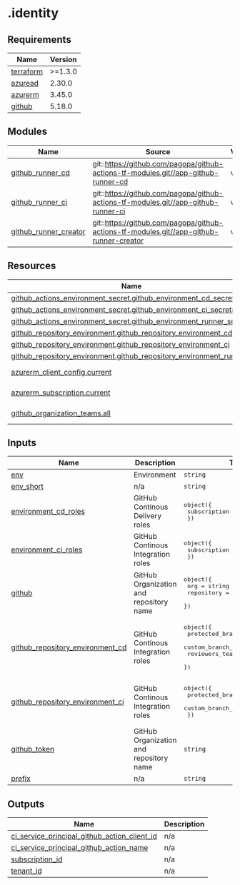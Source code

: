 # .identity

<!-- markdownlint-disable -->
<!-- BEGIN_TF_DOCS -->
## Requirements

| Name | Version |
|------|---------|
| <a name="requirement_terraform"></a> [terraform](#requirement\_terraform) | >=1.3.0 |
| <a name="requirement_azuread"></a> [azuread](#requirement\_azuread) | 2.30.0 |
| <a name="requirement_azurerm"></a> [azurerm](#requirement\_azurerm) | 3.45.0 |
| <a name="requirement_github"></a> [github](#requirement\_github) | 5.18.0 |

## Modules

| Name | Source | Version |
|------|--------|---------|
| <a name="module_github_runner_cd"></a> [github\_runner\_cd](#module\_github\_runner\_cd) | git::https://github.com/pagopa/github-actions-tf-modules.git//app-github-runner-cd | v2.0.0 |
| <a name="module_github_runner_ci"></a> [github\_runner\_ci](#module\_github\_runner\_ci) | git::https://github.com/pagopa/github-actions-tf-modules.git//app-github-runner-ci | v2.0.0 |
| <a name="module_github_runner_creator"></a> [github\_runner\_creator](#module\_github\_runner\_creator) | git::https://github.com/pagopa/github-actions-tf-modules.git//app-github-runner-creator | v2.0.0 |

## Resources

| Name | Type |
|------|------|
| [github_actions_environment_secret.github_environment_cd_secrets](https://registry.terraform.io/providers/integrations/github/5.18.0/docs/resources/actions_environment_secret) | resource |
| [github_actions_environment_secret.github_environment_ci_secrets](https://registry.terraform.io/providers/integrations/github/5.18.0/docs/resources/actions_environment_secret) | resource |
| [github_actions_environment_secret.github_environment_runner_secrets](https://registry.terraform.io/providers/integrations/github/5.18.0/docs/resources/actions_environment_secret) | resource |
| [github_repository_environment.github_repository_environment_cd](https://registry.terraform.io/providers/integrations/github/5.18.0/docs/resources/repository_environment) | resource |
| [github_repository_environment.github_repository_environment_ci](https://registry.terraform.io/providers/integrations/github/5.18.0/docs/resources/repository_environment) | resource |
| [github_repository_environment.github_repository_environment_runner](https://registry.terraform.io/providers/integrations/github/5.18.0/docs/resources/repository_environment) | resource |
| [azurerm_client_config.current](https://registry.terraform.io/providers/hashicorp/azurerm/3.45.0/docs/data-sources/client_config) | data source |
| [azurerm_subscription.current](https://registry.terraform.io/providers/hashicorp/azurerm/3.45.0/docs/data-sources/subscription) | data source |
| [github_organization_teams.all](https://registry.terraform.io/providers/integrations/github/5.18.0/docs/data-sources/organization_teams) | data source |

## Inputs

| Name | Description | Type | Default | Required |
|------|-------------|------|---------|:--------:|
| <a name="input_env"></a> [env](#input\_env) | Environment | `string` | n/a | yes |
| <a name="input_env_short"></a> [env\_short](#input\_env\_short) | n/a | `string` | n/a | yes |
| <a name="input_environment_cd_roles"></a> [environment\_cd\_roles](#input\_environment\_cd\_roles) | GitHub Continous Delivery roles | <pre>object({<br/>    subscription = list(string)<br/>  })</pre> | n/a | yes |
| <a name="input_environment_ci_roles"></a> [environment\_ci\_roles](#input\_environment\_ci\_roles) | GitHub Continous Integration roles | <pre>object({<br/>    subscription = list(string)<br/>  })</pre> | n/a | yes |
| <a name="input_github"></a> [github](#input\_github) | GitHub Organization and repository name | <pre>object({<br/>    org        = string<br/>    repository = string<br/>  })</pre> | n/a | yes |
| <a name="input_github_repository_environment_cd"></a> [github\_repository\_environment\_cd](#input\_github\_repository\_environment\_cd) | GitHub Continous Integration roles | <pre>object({<br/>    protected_branches     = bool<br/>    custom_branch_policies = bool<br/>    reviewers_teams        = list(string)<br/>  })</pre> | n/a | yes |
| <a name="input_github_repository_environment_ci"></a> [github\_repository\_environment\_ci](#input\_github\_repository\_environment\_ci) | GitHub Continous Integration roles | <pre>object({<br/>    protected_branches     = bool<br/>    custom_branch_policies = bool<br/>  })</pre> | n/a | yes |
| <a name="input_github_token"></a> [github\_token](#input\_github\_token) | GitHub Organization and repository name | `string` | n/a | yes |
| <a name="input_prefix"></a> [prefix](#input\_prefix) | n/a | `string` | n/a | yes |

## Outputs

| Name | Description |
|------|-------------|
| <a name="output_ci_service_principal_github_action_client_id"></a> [ci\_service\_principal\_github\_action\_client\_id](#output\_ci\_service\_principal\_github\_action\_client\_id) | n/a |
| <a name="output_ci_service_principal_github_action_name"></a> [ci\_service\_principal\_github\_action\_name](#output\_ci\_service\_principal\_github\_action\_name) | n/a |
| <a name="output_subscription_id"></a> [subscription\_id](#output\_subscription\_id) | n/a |
| <a name="output_tenant_id"></a> [tenant\_id](#output\_tenant\_id) | n/a |
<!-- END_TF_DOCS -->
